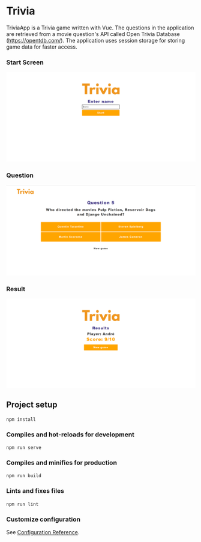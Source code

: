 # Trivia
TriviaApp is a Trivia game written with Vue.
The questions in the application are retrieved from a movie question's API called Open Trivia Database (https://opentdb.com/).
The application uses session storage for storing game data for faster access.

### Start Screen
![](/StartScreenView.PNG)

### Question
![](/QuestionView.PNG)

### Result
![](/ResultView.PNG)

## Project setup
```
npm install
```

### Compiles and hot-reloads for development
```
npm run serve
```

### Compiles and minifies for production
```
npm run build
```

### Lints and fixes files
```
npm run lint
```

### Customize configuration
See [Configuration Reference](https://cli.vuejs.org/config/).
